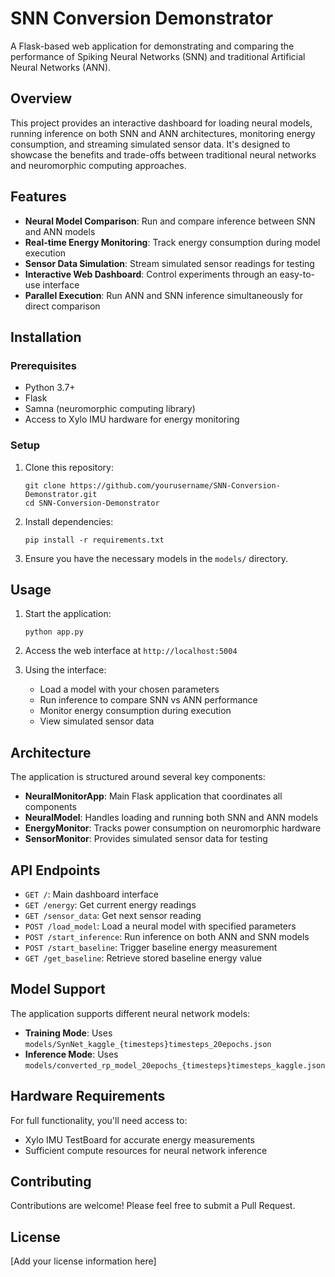 # SNN Conversion Demonstrator

A Flask-based web application for demonstrating and comparing the performance of Spiking Neural Networks (SNN) and traditional Artificial Neural Networks (ANN).

## Overview

This project provides an interactive dashboard for loading neural models, running inference on both SNN and ANN architectures, monitoring energy consumption, and streaming simulated sensor data. It's designed to showcase the benefits and trade-offs between traditional neural networks and neuromorphic computing approaches.

## Features

- **Neural Model Comparison**: Run and compare inference between SNN and ANN models
- **Real-time Energy Monitoring**: Track energy consumption during model execution
- **Sensor Data Simulation**: Stream simulated sensor readings for testing
- **Interactive Web Dashboard**: Control experiments through an easy-to-use interface
- **Parallel Execution**: Run ANN and SNN inference simultaneously for direct comparison

## Installation

### Prerequisites

- Python 3.7+
- Flask
- Samna (neuromorphic computing library)
- Access to Xylo IMU hardware for energy monitoring

### Setup

1. Clone this repository:

   ```
   git clone https://github.com/yourusername/SNN-Conversion-Demonstrator.git
   cd SNN-Conversion-Demonstrator
   ```

2. Install dependencies:

   ```
   pip install -r requirements.txt
   ```

3. Ensure you have the necessary models in the `models/` directory.

## Usage

1. Start the application:

   ```
   python app.py
   ```

2. Access the web interface at `http://localhost:5004`

3. Using the interface:
   - Load a model with your chosen parameters
   - Run inference to compare SNN vs ANN performance
   - Monitor energy consumption during execution
   - View simulated sensor data

## Architecture

The application is structured around several key components:

- **NeuralMonitorApp**: Main Flask application that coordinates all components
- **NeuralModel**: Handles loading and running both SNN and ANN models
- **EnergyMonitor**: Tracks power consumption on neuromorphic hardware
- **SensorMonitor**: Provides simulated sensor data for testing

## API Endpoints

- `GET /`: Main dashboard interface
- `GET /energy`: Get current energy readings
- `GET /sensor_data`: Get next sensor reading
- `POST /load_model`: Load a neural model with specified parameters
- `POST /start_inference`: Run inference on both ANN and SNN models
- `POST /start_baseline`: Trigger baseline energy measurement
- `GET /get_baseline`: Retrieve stored baseline energy value

## Model Support

The application supports different neural network models:

- **Training Mode**: Uses `models/SynNet_kaggle_{timesteps}timesteps_20epochs.json`
- **Inference Mode**: Uses `models/converted_rp_model_20epochs_{timesteps}timesteps_kaggle.json`

## Hardware Requirements

For full functionality, you'll need access to:

- Xylo IMU TestBoard for accurate energy measurements
- Sufficient compute resources for neural network inference

## Contributing

Contributions are welcome! Please feel free to submit a Pull Request.

## License

[Add your license information here]
